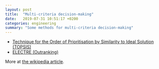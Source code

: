 ```yaml
---
layout: post
title:  "Multi-criteria decision-making"
date:   2019-07-31 10:51:17 +0200
categories: engineering
summary: "Some methods for multi-criteria decision-making"
---
```


* [Technique for the Order of Prioritisation by Similarity to Ideal Solution (TOPSIS)](https://en.wikipedia.org/wiki/TOPSIS)
* [ELECTRE (Outranking)](https://en.wikipedia.org/wiki/ELECTRE)

More at [the wikipedia article](https://en.wikipedia.org/wiki/Multiple-criteria_decision_analysis).

